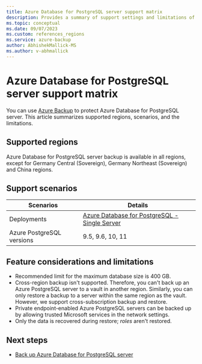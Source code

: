 ```yaml
---
title: Azure Database for PostgreSQL server support matrix
description: Provides a summary of support settings and limitations of Azure Database for PostgreSQL server backup.
ms.topic: conceptual
ms.date: 09/07/2023
ms.custom: references_regions
ms.service: azure-backup
author: AbhishekMallick-MS
ms.author: v-abhmallick
---
```


# Azure Database for PostgreSQL server support matrix

You can use [Azure Backup](./backup-overview.md) to protect Azure Database for PostgreSQL server. This article summarizes supported regions, scenarios, and the limitations.

## Supported regions

Azure Database for PostgreSQL server backup is available in all regions, except for Germany Central (Sovereign), Germany Northeast (Sovereign) and China regions.

## Support scenarios

|Scenarios  | Details  |
|---------| ---------|
|Deployments   |  [Azure Database for PostgreSQL - Single Server](/azure/postgresql/overview#azure-database-for-postgresql---single-server)     |
|Azure PostgreSQL versions    |   9.5, 9.6, 10, 11    |

## Feature considerations and limitations

- Recommended limit for the maximum database size is 400 GB.
- Cross-region backup isn't supported. Therefore, you can't back up an Azure PostgreSQL server to a vault in another region. Similarly, you can only restore a backup to a server within the same region as the vault. However, we support cross-subscription backup and restore. 
- Private endpoint-enabled Azure PostgreSQL servers can be backed up by allowing trusted Microsoft services in the network settings.
- Only the data is recovered during restore; _roles_ aren't restored.
## Next steps

- [Back up Azure Database for PostgreSQL server](backup-azure-database-postgresql.md)
